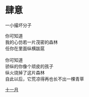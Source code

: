 # 肆意
一小撮坏分子

你可知道\
我的心仿若一片茂密的森林\
任你在里面纵横跋扈\
\
你可知道\
骄纵的你像个顽皮的孩子\
纵火烧掉了这片森林\
自此以后，它荒凉得再也长不出一棵青草


[十一月](76ab64c8191b458e8abd5281f0321e54.md)
